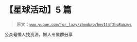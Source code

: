 # 【星球活动】5 篇

> 原文：[`www.yuque.com/for_lazy/zhoubao/hmv1t4f3hq8gozws`](https://www.yuque.com/for_lazy/zhoubao/hmv1t4f3hq8gozws)

公众号懒人找资源，懒人专属群分享